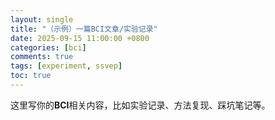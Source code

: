 ```yaml
---
layout: single
title: "（示例）一篇BCI文章/实验记录"
date: 2025-09-15 11:00:00 +0800
categories: [bci]
comments: true
tags: [experiment, ssvep]
toc: true
---
```


这里写你的**BCI**相关内容，比如实验记录、方法复现、踩坑笔记等。
